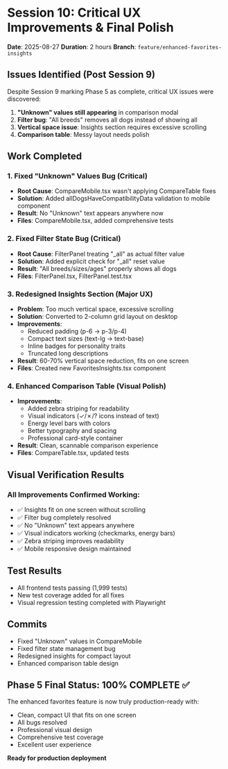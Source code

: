 # Session 10: Critical UX Improvements & Final Polish
**Date**: 2025-08-27
**Duration**: 2 hours
**Branch**: `feature/enhanced-favorites-insights`

## Issues Identified (Post Session 9)

Despite Session 9 marking Phase 5 as complete, critical UX issues were discovered:
1. **"Unknown" values still appearing** in comparison modal
2. **Filter bug**: "All breeds" removes all dogs instead of showing all
3. **Vertical space issue**: Insights section requires excessive scrolling
4. **Comparison table**: Messy layout needs polish

## Work Completed

### 1. Fixed "Unknown" Values Bug (Critical)
- **Root Cause**: CompareMobile.tsx wasn't applying CompareTable fixes
- **Solution**: Added allDogsHaveCompatibilityData validation to mobile component
- **Result**: No "Unknown" text appears anywhere now
- **Files**: CompareMobile.tsx, added comprehensive tests

### 2. Fixed Filter State Bug (Critical)
- **Root Cause**: FilterPanel treating "_all" as actual filter value
- **Solution**: Added explicit check for "_all" reset value
- **Result**: "All breeds/sizes/ages" properly shows all dogs
- **Files**: FilterPanel.tsx, FilterPanel.test.tsx

### 3. Redesigned Insights Section (Major UX)
- **Problem**: Too much vertical space, excessive scrolling
- **Solution**: Converted to 2-column grid layout on desktop
- **Improvements**:
  - Reduced padding (p-6 → p-3/p-4)
  - Compact text sizes (text-lg → text-base)
  - Inline badges for personality traits
  - Truncated long descriptions
- **Result**: 60-70% vertical space reduction, fits on one screen
- **Files**: Created new FavoritesInsights.tsx component

### 4. Enhanced Comparison Table (Visual Polish)
- **Improvements**:
  - Added zebra striping for readability
  - Visual indicators (✓/✗/? icons instead of text)
  - Energy level bars with colors
  - Better typography and spacing
  - Professional card-style container
- **Result**: Clean, scannable comparison experience
- **Files**: CompareTable.tsx, updated tests

## Visual Verification Results

### All Improvements Confirmed Working:
- ✅ Insights fit on one screen without scrolling
- ✅ Filter bug completely resolved
- ✅ No "Unknown" text appears anywhere
- ✅ Visual indicators working (checkmarks, energy bars)
- ✅ Zebra striping improves readability
- ✅ Mobile responsive design maintained

## Test Results
- All frontend tests passing (1,999 tests)
- New test coverage added for all fixes
- Visual regression testing completed with Playwright

## Commits
- Fixed "Unknown" values in CompareMobile
- Fixed filter state management bug
- Redesigned insights for compact layout
- Enhanced comparison table design

## Phase 5 Final Status: 100% COMPLETE ✅

The enhanced favorites feature is now truly production-ready with:
- Clean, compact UI that fits on one screen
- All bugs resolved
- Professional visual design
- Comprehensive test coverage
- Excellent user experience

**Ready for production deployment**